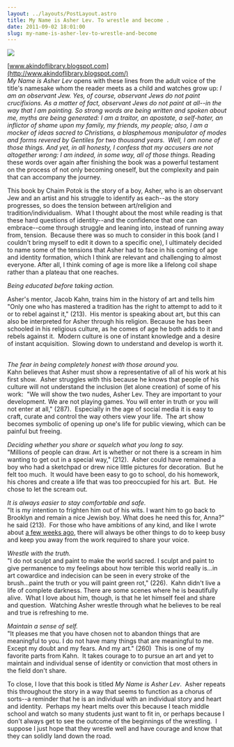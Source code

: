 ```yaml
---
layout: ../layouts/PostLayout.astro
title: My Name is Asher Lev. To wrestle and become .
date: 2011-09-02 18:01:00
slug: my-name-is-asher-lev-to-wrestle-and-become
---
```


[![](http://covers.openlibrary.org/b/id/290332-L.jpg)](http://covers.openlibrary.org/b/id/290332-L.jpg)

[www.akindoflibrary.blogspot.com](http://www.akindoflibrary.blogspot.com/)  
_My Name is Asher Lev_ opens with these lines from the adult voice of the title's namesake whom the reader meets as a child and watches grow up: _I am an observant Jew. Yes, of course, observant Jews do not paint crucifixions. As a matter of fact, observant Jews do not paint at all--in the way that I am painting. So strong words are being written and spoken about me, myths are being generated: I am a traitor, an apostate, a self-hater, an inflictor of shame upon my family, my friends, my people; also, I am a mocker of ideas sacred to Christians, a blasphemous manipulator of modes and forms revered by Gentiles for two thousand years._  _Well, I am none of those things. And yet, in all honesty, I confess that my accusers are not altogether wrong: I am indeed, in some way, all of those things._ Reading these words over again after finishing the book was a powerful testament on the process of not only becoming oneself, but the complexity and pain that can accompany the journey.    
  
  
This book by Chaim Potok is the story of a boy, Asher, who is an observant Jew and an artist and his struggle to identify as each--as the story progresses, so does the tension between art/religion and tradition/individualism.  What I thought about the most while reading is that these hard questions of identity--and the confidence that one can embrace--come through struggle and leaning into, instead of running away from, tension.  Because there was so much to consider in this book (and I couldn't bring myself to edit it down to a specific one), I ultimately decided to name some of the tensions that Asher had to face in his coming of age and identity formation, which I think are relevant and challenging to almost everyone. After all, I think coming of age is more like a lifelong coil shape rather than a plateau that one reaches.   
  
  
  

_Being educated before taking action._

Asher's mentor, Jacob Kahn, trains him in the history of art and tells him "Only one who has mastered a tradition has the right to attempt to add to it or to rebel against it," (213).  His mentor is speaking about art, but this can also be interpreted for Asher through his religion. Because he has been schooled in his religious culture, as he comes of age he both adds to it and rebels against it.  Modern culture is one of instant knowledge and a desire of instant acquisition.  Slowing down to understand and develop is worth it.     
  

  
_The fear in being completely honest with those around you._    
Kahn believes that Asher must show a representative of all of his work at his first show.  Asher struggles with this because he knows that people of his culture will not understand the inclusion (let alone creation) of some of his work:  "We will show the two nudes, Asher Lev. They are important to your development. We are not playing games. You will enter in truth or you will not enter at all," (287).  Especially in the age of social media it is easy to craft, curate and control the way others view your life.  The art show becomes symbolic of opening up one's life for public viewing, which can be painful but freeing.   
  
  
_Deciding whether you share or squelch what you long to say._  
"Millions of people can draw. Art is whether or not there is a scream in him wanting to get out in a special way," (212).  Asher could have remained a boy who had a sketchpad or drew nice little pictures for decoration.  But he felt too much.  It would have been easy to go to school, do his homework, his chores and create a life that was too preoccupied for his art.  But.  He chose to let the scream out.  
  
_It is always easier to stay comfortable and safe._  
"It is my intention to frighten him out of his wits. I want him to go back to Brooklyn and remain a nice Jewish boy. What does he need this for, Anna?" he said (213).  For those who have ambitions of any kind, and like I wrote about [a few weeks ago](http://akindoflibrary.blogspot.com/2011/08/we-tipped-over-half-way-point-for.html), there will always be other things to do to keep busy and keep you away from the work required to share your voice.  
  
_Wrestle with the truth._  
"I do not sculpt and paint to make the world sacred. I sculpt and paint to give permanence to my feelings about how terrible this world really is...in art cowardice and indecision can be seen in every stroke of the brush...paint the truth or you will paint green rot," (226).  Kahn didn't live a life of complete darkness. There are some scenes where he is beautifully alive.  What I love about him, though, is that he let himself feel and share and question.  Watching Asher wrestle through what he believes to be real and true is refreshing to me.  
  
_Maintain a sense of self._  
"It pleases me that you have chosen not to abandon things that are meaningful to you. I do not have many things that are meaningful to me. Except my doubt and my fears. And my art." (260)  This is one of my favorite parts from Kahn.  It takes courage to to pursue an art and yet to maintain and individual sense of identity or conviction that most others in the field don't share.  
  
To close, I love that this book is titled _My Name is Asher Lev_.  Asher repeats this throughout the story in a way that seems to function as a chorus of sorts--a reminder that he is an individual with an individual story and heart and identity.  Perhaps my heart melts over this because I teach middle school and watch so many students just want to fit in, or perhaps because I don't always get to see the outcome of the beginnings of the wrestling.  I suppose I just hope that they wrestle well and have courage and know that they can solidly land down the road.